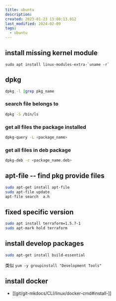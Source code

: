 ```yaml
---
title: ubuntu
description: 
created: 2023-01-23 13:08:13.012
last_modified: 2024-02-09
tags:
  - ubuntu
---
```


## install missing kernel module
```
sudo apt install linux-modules-extra-`uname -r`
```

## dpkg
```sh
dpkg -l |grep pkg_name
```

### search file belongs to
```sh
dpkg -S /bin/ls
```

### get all files the package installed 
```sh
dpkg-query -L <package_name>
```

### get all files in deb package  
```sh
dpkg-deb -c <package_name.deb>
```


## apt-file -- find pkg provide files
```sh
sudo apt-get install apt-file
sudo apt-file update
apt-file search  a.h
```

## fixed specific version
```sh
sudo apt install terraform=1.5.7-1
sudo apt-mark hold terraform
```


## install develop packages
```sh
sudo apt-get install build-essential
```
类似 `yum -y groupinstall "Development Tools"`

## install docker
- [[git/git-mkdocs/CLI/linux/docker-cmd#install-]]


